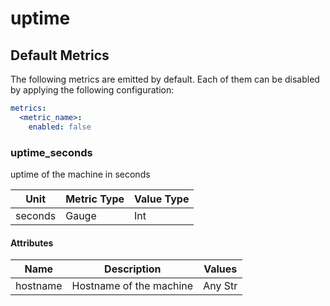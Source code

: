 [comment]: <> (Code generated by mdatagen. DO NOT EDIT.)

# uptime

## Default Metrics

The following metrics are emitted by default. Each of them can be disabled by applying the following configuration:

```yaml
metrics:
  <metric_name>:
    enabled: false
```

### uptime_seconds

uptime of the machine in seconds

| Unit | Metric Type | Value Type |
| ---- | ----------- | ---------- |
| seconds | Gauge | Int |

#### Attributes

| Name | Description | Values |
| ---- | ----------- | ------ |
| hostname | Hostname of the machine | Any Str |
